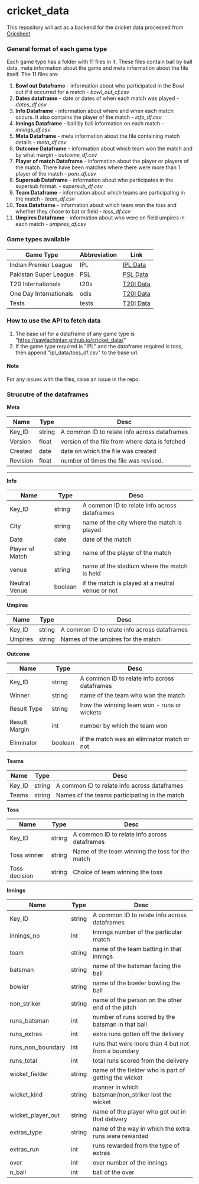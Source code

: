 # cricket_data

This repository will act as a backend for the cricket data processed from [Cricsheet](https://wwww.cricsheet.org)

### General format of each game type

Each game type has a folder with 11 files in it. These files contain ball by ball data, meta information about the game and meta information about the file itself.
The 11 files are: <br>

1. **Bowl out Dataframe** - information about who participated in the Bowl out if it occurred for a match - _bowl_out_cf.csv_
2. **Dates dataframe** - date or dates of when each match was played - _dates_df.csv_
3. **Info Dataframe** - information about where and when each match occurs. It also contains the player of the match - _info_df.csv_
4. **Innings Dataframe** - ball by ball information on each match - _innings_df.csv_
5. **Meta Dataframe** - meta information about the file containing match details - _meta_df.csv_
6. **Outcome Dataframe** - information about which team won the match and by what margin - _outcome_df.csv_
7. **Player of match Dataframe** - information about the player or players of the match. There have been matches where there were more than 1 player of the match - _pom_df.csv_
8. **Supersub Dataframe** - information about who participates in the supersub format. - _supersub_df.csv_
9. **Team Dataframe** - information about which teams are participating in the match - _team_df.csv_
10. **Toss Dataframe** - information about which team won the toss and whether they chose to bat or field - _toss_df.csv_
11. **Umpires Dataframe** - information about who were on field umpires in each match - _umpires_df.csv_

### Game types available <br>

| Game Type              | Abbreviation | Link                     |
| ---------------------- | ------------ | ------------------------ |
| Indian Premier League  | IPL          | [IPL Data](./ipl_data)   |
| Pakistan Super League  | PSL          | [PSL Data](./psl_data)   |
| T20 Internationals     | t20s         | [T20I Data](./t20s_data) |
| One Day Internationals | odis         | [T20I Data](./odi_data)  |
| Tests                  | tests        | [T20I Data](./test_data) |

### How to use the API to fetch data

1. The base url for a dataframe of any game type is "https://sawlachintan.github.io/cricket_data/"
2. If the game type required is "IPL" and the dataframe required is toss, then append "ipl_data/toss_df.csv" to the base url.

#### Note

For any issues with the files, raise an issue in the repo.

### Strucutre of the dataframes

**Meta**

| Name     | Type   | Desc                                           |
| -------- | ------ | ---------------------------------------------- |
| Key_ID   | string | A common ID to relate info across dataframes   |
| Version  | float  | version of the file from where data is fetched |
| Created  | date   | date on which the file was created             |
| Revision | float  | number of times the file was revised.          |

---

**Info**

| Name            | Type    | Desc                                             |
| --------------- | ------- | ------------------------------------------------ |
| Key_ID          | string  | A common ID to relate info across dataframes     |
| City            | string  | name of the city where the match is played       |
| Date            | date    | date of the match                                |
| Player of Match | string  | name of the player of the match                  |
| venue           | string  | name of the stadium where the match is held      |
| Neutral Venue   | boolean | if the match is played at a neutral venue or not |

**Umpires**

| Name    | Type   | Desc                                         |
| ------- | ------ | -------------------------------------------- |
| Key_ID  | string | A common ID to relate info across dataframes |
| Umpires | string | Names of the umpires for the match           |

**Outcome**

| Name          | Type    | Desc                                         |
| ------------- | ------- | -------------------------------------------- |
| Key_ID        | string  | A common ID to relate info across dataframes |
| Winner        | string  | name of the team who won the match           |
| Result Type   | string  | how the winning team won - runs or wickets   |
| Result Margin | int     | number by which the team won                 |
| Eliminator    | boolean | if the match was an eliminator match or not  |

**Teams**

| Name   | Type   | Desc                                          |
| ------ | ------ | --------------------------------------------- |
| Key_ID | string | A common ID to relate info across dataframes  |
| Teams  | string | Names of the teams participating in the match |

**Toss**

| Name          | Type   | Desc                                            |
| ------------- | ------ | ----------------------------------------------- |
| Key_ID        | string | A common ID to relate info across dataframes    |
| Toss winner   | string | Name of the team winning the toss for the match |
| Toss decision | string | Choice of team winning the toss                 |

**Innings**

| Name              | Type   | Desc                                                  |
| ----------------- | ------ | ----------------------------------------------------- |
| Key_ID            | string | A common ID to relate info across dataframes          |
| innings_no        | int    | Innings number of the particular match                |
| team              | string | name of the team batting in that innings              |
| batsman           | string | name of the batsman facing the ball                   |
| bowler            | string | name of the bowler bowling the ball                   |
| non_striker       | string | name of the person on the other end of the pitch      |
| runs_batsman      | int    | number of runs scored by the batsman in that ball     |
| runs_extras       | int    | extra runs gotten off the delivery                    |
| runs_non_boundary | int    | runs that were more than 4 but not from a boundary    |
| runs_total        | int    | total runs scored from the delivery                   |
| wicket_fielder    | string | name of the fielder who is part of getting the wicket |
| wicket_kind       | string | manner in which batsman/non_striker lost the wicket   |
| wicket_player_out | string | name of the player who got out in that delivery       |
| extras_type       | string | name of the way in which the extra runs were rewarded |
| extras_run        | int    | runs rewarded from the type of extras                 |
| over              | int    | over number of the innings                            |
| n_ball            | int    | ball of the over                                      |

